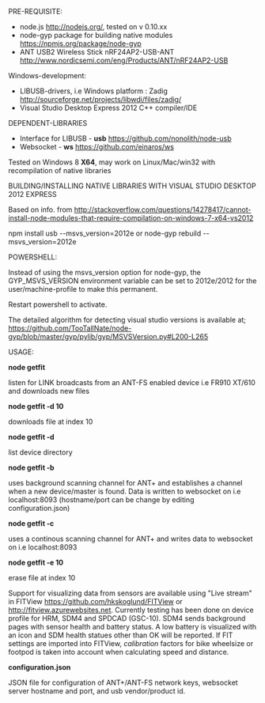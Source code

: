 PRE-REQUISITE:

  - node.js http://nodejs.org/, tested on v 0.10.xx
  - node-gyp package for building native modules https://npmjs.org/package/node-gyp
  - ANT USB2 Wireless Stick nRF24AP2-USB-ANT http://www.nordicsemi.com/eng/Products/ANT/nRF24AP2-USB

Windows-development:

  - LIBUSB-drivers, i.e Windows platform : Zadig http://sourceforge.net/projects/libwdi/files/zadig/
  - Visual Studio Desktop Express 2012 C++ compiler/IDE
  
DEPENDENT-LIBRARIES

  - Interface for LIBUSB - <b>usb</b> https://github.com/nonolith/node-usb
  - Websocket - <b>ws</b> https://github.com/einaros/ws
  
Tested on Windows 8 <b>X64</b>, may work on Linux/Mac/win32 with recompilation of native libraries

BUILDING/INSTALLING NATIVE LIBRARIES WITH VISUAL STUDIO DESKTOP 2012 EXPRESS

Based on info. from http://stackoverflow.com/questions/14278417/cannot-install-node-modules-that-require-compilation-on-windows-7-x64-vs2012

npm install usb --msvs_version=2012e
or
node-gyp rebuild --msvs_version=2012e

POWERSHELL:

Instead of using the msvs_version option for node-gyp, the GYP_MSVS_VERSION environment variable can be set to 2012e/2012 for the 
user/machine-profile to make this permanent.

  [Environment]::SetEnvironmentVariable("GYP_MSVS_VERSION","2012e","User")
  
Restart powershell to activate. 

The detailed algorithm for detecting visual studio versions is available at; https://github.com/TooTallNate/node-gyp/blob/master/gyp/pylib/gyp/MSVSVersion.py#L200-L265

USAGE:

<b>node getfit</b> 

  listen for LINK broadcasts from an ANT-FS enabled device i.e FR910 XT/610 and downloads new files
  
<b>node getfit -d 10</b>

  downloads file at index 10
  
<b>node getfit -d</b> 

  list device directory
  
<b>node getfit -b</b>

  uses background scanning channel for ANT+ and establishes a channel when a new device/master is found. Data is written to websocket
  on i.e localhost:8093 (hostname/port can be change by editing configuration.json)
  
<b>node getfit -c</b>

  uses a continous scanning channel for ANT+ and writes data to websocket on i.e localhost:8093
  
<b>node getfit -e 10</b>

  erase file at index 10
  
Support for visualizing data from sensors are available using "Live stream" in FITView https://github.com/hkskoglund/FITView or http://fitview.azurewebsites.net.
Currently testing has been done on device profile for HRM, SDM4 and SPDCAD (GSC-10). SDM4 sends background pages with
sensor health and battery status. A low battery is visualized with an icon and SDM health statues other than OK will be
reported. If FIT settings are imported into FITView, <i>calibration</i> factors for bike wheelsize or footpod is taken into account
when calculating speed and distance.

<b>configuration.json</b>

JSON file for configuration of ANT+/ANT-FS network keys, websocket server hostname and port, and usb vendor/product id.
